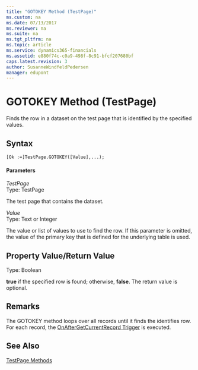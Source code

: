 ```yaml
---
title: "GOTOKEY Method (TestPage)"
ms.custom: na
ms.date: 07/13/2017
ms.reviewer: na
ms.suite: na
ms.tgt_pltfrm: na
ms.topic: article
ms.service: dynamics365-financials
ms.assetid: e880f74c-c0a9-498f-8c91-bfcf207680bf
caps.latest.revision: 3
author: SusanneWindfeldPedersen
manager: edupont
---
```


 

# GOTOKEY Method (TestPage)
Finds the row in a dataset on the test page that is identified by the specified values.  
  
## Syntax  
  
```  
[Ok :=]TestPage.GOTOKEY([Value],...);  
```  
  
#### Parameters  
 *TestPage*  
 Type: TestPage  
  
 The test page that contains the dataset.  
  
 *Value*  
 Type: Text or Integer  
  
 The value or list of values to use to find the row. If this parameter is omitted, the value of the primary key that is defined for the underlying table is used.  
  
## Property Value/Return Value  
 Type: Boolean  
  
 **true** if the specified row is found; otherwise, **false**. The return value is optional.  

## Remarks
The GOTOKEY method loops over all records until it finds the identifies row.  For each record, the [OnAfterGetCurrentRecord Trigger](../triggers/devenv-OnAfterGetCurrRecord-Trigger.md) is executed.  
  
## See Also  
 [TestPage Methods](devenv-TestPage-Methods.md)
